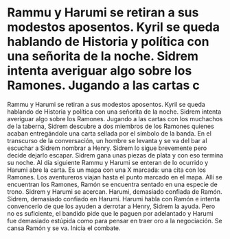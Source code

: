 # Rammu y Harumi se retiran a sus modestos aposentos. Kyril se queda hablando de Historia y política con una señorita de la noche. Sidrem intenta averiguar algo sobre los Ramones. Jugando a las cartas c

Rammu y Harumi se retiran a sus modestos aposentos. Kyril se queda hablando de Historia y política con una señorita de la noche. Sidrem intenta averiguar algo sobre los Ramones. Jugando a las cartas con los muchachos de la taberna, Sidrem descubre a dos miembros de los Ramones quienes acaban entregándole una carta sellada por el símbolo de la banda. En el transcurso de la conversación, un hombre se levanta y se va del bar al escuchar a Sidrem nombrar a Henry. Sidrem lo sigue brevemente pero decide dejarlo escapar. Sidrem gana unas piezas de plata y con eso termina su noche.
Al día siguiente Rammu y Harumi se enteran de lo ocurrido y Harumi abre la carta. Es un mapa con una X marcada: una cita con los Ramones. Los aventureros viajan hasta el punto marcado en el mapa.
Allí se encuentran los Ramones, Ramón se encuentra sentado en una especie de trono. Sidrem y Harumi se acercan. Harumi, demasiado confiada de Ramón. Sidrem, demasiado confiado en Harumi. Harumi habla con Ramón e intenta convencerlo de que los ayuden a derrotar a Henry, Sidrem la ayuda. Pero no es suficiente, el bandido pide que le paguen por adelantado y Harumi fue demasiado estúpida como para pensar en traer oro a la negociación. Se cansa Ramón y se va. Inicia el combate.

